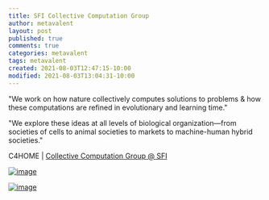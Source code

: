 ```yaml
---
title: SFI Collective Computation Group
author: metavalent
layout: post
published: true
comments: true
categories: metavalent
tags: metavalent
created: 2021-08-03T12:47:15-10:00
modified: 2021-08-03T13:04:31-10:00
---
```


"We work on how nature collectively computes solutions to problems & how these computations are refined in evolutionary and learning time."

"We explore these ideas at all levels of biological organization—from societies of cells to animal societies to markets to machine-human hybrid societies."

C4HOME | [Collective Computation Group @ SFI](https://c4.santafe.edu/)

[![image](/assets/images/image_picker64494101080857153.png)](https://c4.santafe.edu/)

[![image](/assets/images/image_picker6252564109766000346.png)](https://c4.santafe.edu/)
